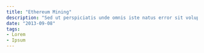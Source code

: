```yaml
---
title: "Ethereum Mining"
description: "Sed ut perspiciatis unde omnis iste natus error sit voluptatem"
date: "2013-09-08"
tags:
- Lorem
- Ipsum
---
```


